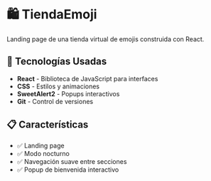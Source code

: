 # 🛍️ TiendaEmoji

Landing page de una tienda virtual de emojis construida con React.

## 🚀 Tecnologías Usadas

- **React** - Biblioteca de JavaScript para interfaces
- **CSS** - Estilos y animaciones
- **SweetAlert2** - Popups interactivos
- **Git** - Control de versiones

## 📋 Características

- ✅ Landing page
- ✅ Modo nocturno
- ✅ Navegación suave entre secciones
- ✅ Popup de bienvenida interactivo


